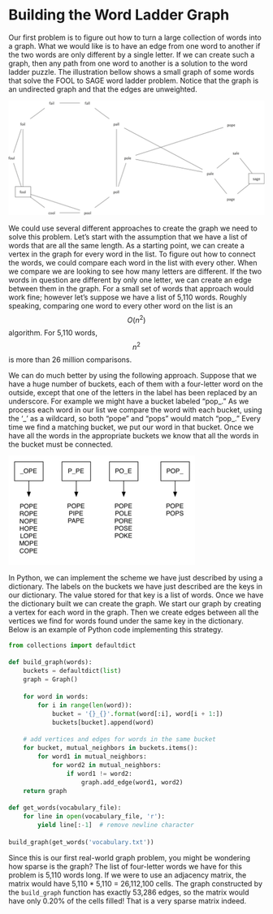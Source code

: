 Building the Word Ladder Graph
==============================

Our first problem is to figure out how to turn a large collection of
words into a graph. What we would like is to have an edge from one word
to another if the two words are only different by a single letter. If we
can create such a graph, then any path from one word to another is a
solution to the word ladder puzzle. The illustration bellow shows a
small graph of some words that solve the FOOL to SAGE word ladder
problem. Notice that the graph is an undirected graph and that the edges
are unweighted.

![A Small Word Ladder Graph](figures/word-graph.png)

We could use several different approaches to create the graph we need to
solve this problem. Let’s start with the assumption that we have a list
of words that are all the same length. As a starting point, we can
create a vertex in the graph for every word in the list. To figure out
how to connect the words, we could compare each word in the list with
every other. When we compare we are looking to see how many letters are
different. If the two words in question are different by only one
letter, we can create an edge between them in the graph. For a small set
of words that approach would work fine; however let’s suppose we have a
list of 5,110 words. Roughly speaking, comparing one word to every other
word on the list is an $$O(n^2)$$ algorithm. For 5,110 words, $$n^2$$ is
more than 26 million comparisons.

We can do much better by using the following approach. Suppose that we
have a huge number of buckets, each of them with a four-letter word on
the outside, except that one of the letters in the label has been
replaced by an underscore. For example we might have a bucket labeled
“pop\_.” As we process each word in our list we compare the word with
each bucket, using the ‘\_’ as a wildcard, so both “pope” and “pops”
would match “pop\_.” Every time we find a matching bucket, we put our
word in that bucket. Once we have all the words in the appropriate
buckets we know that all the words in the bucket must be connected.

![Word Buckets for Words That are Different by One Letter](figures/word-buckets.png)

In Python, we can implement the scheme we have just described by using a
dictionary. The labels on the buckets we have just described are the
keys in our dictionary. The value stored for that key is a list of
words. Once we have the dictionary built we can create the graph. We
start our graph by creating a vertex for each word in the graph. Then we
create edges between all the vertices we find for words found under the
same key in the dictionary. Below is an example of Python code implementing
this strategy.

```python
from collections import defaultdict

def build_graph(words):
    buckets = defaultdict(list)
    graph = Graph()

    for word in words:
        for i in range(len(word)):
            bucket = '{}_{}'.format(word[:i], word[i + 1:])
            buckets[bucket].append(word)

    # add vertices and edges for words in the same bucket
    for bucket, mutual_neighbors in buckets.items():
        for word1 in mutual_neighbors:
            for word2 in mutual_neighbors:
                if word1 != word2:
                    graph.add_edge(word1, word2)
    return graph

def get_words(vocabulary_file):
    for line in open(vocabulary_file, 'r'):
        yield line[:-1]  # remove newline character

build_graph(get_words('vocabulary.txt'))
```

Since this is our first real-world graph problem, you might be wondering
how sparse is the graph? The list of four-letter words we have for this
problem is 5,110 words long. If we were to use an adjacency matrix, the
matrix would have 5,110 \* 5,110 = 26,112,100 cells. The graph
constructed by the `build_graph` function has exactly 53,286 edges, so
the matrix would have only 0.20% of the cells filled! That is a very
sparse matrix indeed.

